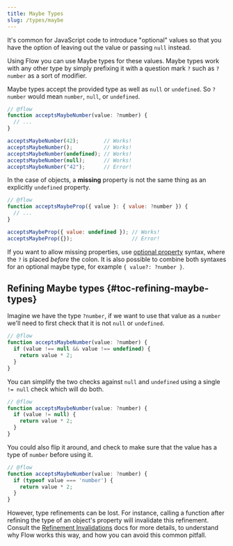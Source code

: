```yaml
---
title: Maybe Types
slug: /types/maybe
---
```


It's common for JavaScript code to introduce "optional" values so that you
have the option of leaving out the value or passing `null` instead.

Using Flow you can use Maybe types for these values. Maybe types work with any
other type by simply prefixing it with a question mark `?` such as `?number` as
a sort of modifier.

Maybe types accept the provided type as well as `null` or `undefined`. So
`?number` would mean `number`, `null`, or `undefined`.

```js flow-check
// @flow
function acceptsMaybeNumber(value: ?number) {
  // ...
}

acceptsMaybeNumber(42);        // Works!
acceptsMaybeNumber();          // Works!
acceptsMaybeNumber(undefined); // Works!
acceptsMaybeNumber(null);      // Works!
acceptsMaybeNumber("42");      // Error!
```

In the case of objects, a **missing** property is not the same thing as an explicitly `undefined` property.

```js flow-check
// @flow
function acceptsMaybeProp({ value }: { value: ?number }) {
  // ...
}

acceptsMaybeProp({ value: undefined }); // Works!
acceptsMaybeProp({});                   // Error!
```

If you want to allow missing properties, use [optional property](../objects/#toc-optional-object-type-properties) syntax, where the `?` is placed _before_ the colon. It is also possible to combine both syntaxes for an optional maybe type, for example `{ value?: ?number }`.


## Refining Maybe types {#toc-refining-maybe-types}

Imagine we have the type `?number`, if we want to use that value as a `number`
we'll need to first check that it is not `null` or `undefined`.

```js flow-check
// @flow
function acceptsMaybeNumber(value: ?number) {
  if (value !== null && value !== undefined) {
    return value * 2;
  }
}
```

You can simplify the two checks against `null` and `undefined` using a single
`!= null` check which will do both.

```js flow-check
// @flow
function acceptsMaybeNumber(value: ?number) {
  if (value != null) {
    return value * 2;
  }
}
```

You could also flip it around, and check to make sure that the value has a type
of `number` before using it.

```js flow-check
// @flow
function acceptsMaybeNumber(value: ?number) {
  if (typeof value === 'number') {
    return value * 2;
  }
}
```

However, type refinements can be lost. For instance, calling a function after refining the type of an object's property will invalidate this refinement. Consult the [Refinement Invalidations](../../lang/refinements/#toc-refinement-invalidations) docs for more details, to understand why Flow works this way, and how you can avoid this common pitfall.
